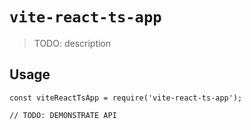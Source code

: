 # `vite-react-ts-app`

> TODO: description

## Usage

```
const viteReactTsApp = require('vite-react-ts-app');

// TODO: DEMONSTRATE API
```
